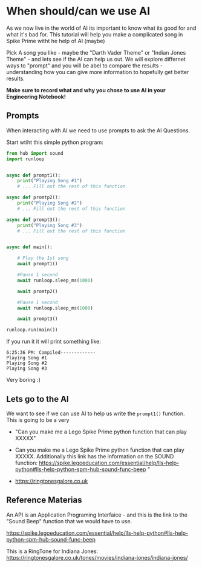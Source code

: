 # When should/can we use AI

As we now live in the world of AI its important to know what its good for and what it's bad for. This tutorial will help you make a complicated song in Spike Prime witht he help of AI (maybe)

Pick A song you like - maybe the "Darth Vader Theme" or "Indian Jones Theme" - and lets see if the AI can help us out. We will explore differnet ways to "prompt" and you will be abel to compare the results - understanding how you can give more information to hopefully get better results.

**Make sure to record what and why you chose to use AI in your Engineering Notebook!**

## Prompts

When interacting with AI we need to use prompts to ask the AI Questions.

Start wtiht this simple python program: 


```python
from hub import sound
import runloop


async def prompt1():
    print("Playing Song #1")
    # ... Fill out the rest of this function

async def promtp2():
    print("Playing Song #2")
    # ... Fill out the rest of this function

async def prompt3():
    print("Playing Song #3")
    # ... Fill out the rest of this function


async def main():

    # Play the 1st song
    await prompt1()

    #Pause 1 second
    await runloop.sleep_ms(1000)

    await promtp2()

    #Pause 1 second
    await runloop.sleep_ms(1000)

    await prompt3()

runloop.run(main())
```

If you run it it will print something like:

```
6:25:36 PM: Compiled-------------
Playing Song #1
Playing Song #2
Playing Song #3
```

Very boring :)


## Lets go to the AI

We want to see if we can use AI to help us write the `prompt1()` function. This is going to be a very






- "Can you make me a Lego Spike Prime python function that can play XXXXX"

- Can you make me a Lego Spike Prime python function that can play XXXXX. Additionally this link has the information on the SOUND function: 
https://spike.legoeducation.com/essential/help/lls-help-python#lls-help-python-spm-hub-sound-func-beep
"



- https://ringtonesgalore.co.uk


## Reference Materias

An API is an Application Programing Interfaice - and this is the link to the "Sound Beep" function that we would have to use.

https://spike.legoeducation.com/essential/help/lls-help-python#lls-help-python-spm-hub-sound-func-beep


This is a RingTone for Indiana Jones:
https://ringtonesgalore.co.uk/tones/movies/indiana-jones/indiana-jones/


